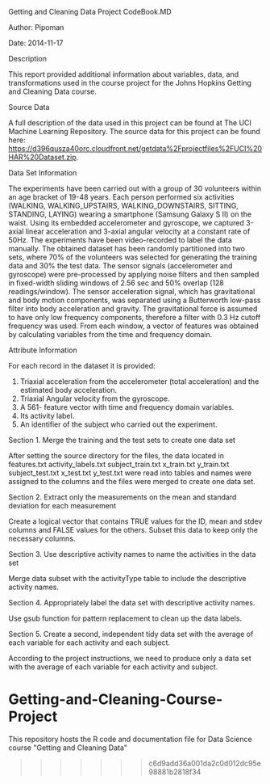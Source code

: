 
Getting and Cleaning Data Project
CodeBook.MD

Author: Pipoman

Date: 2014-11-17


Description

This report provided additional information about variables, data, and transformations used in the course project for the Johns Hopkins Getting and Cleaning Data course.

Source Data

A full description of the data used in this project can be found at The UCI Machine Learning Repository.
The source data for this project can be found here:
https://d396qusza40orc.cloudfront.net/getdata%2Fprojectfiles%2FUCI%20HAR%20Dataset.zip. 

Data Set Information

The experiments have been carried out with a group of 30 volunteers within an age bracket of 19-48 years. Each person performed six activities (WALKING, WALKING_UPSTAIRS, WALKING_DOWNSTAIRS, SITTING, STANDING, LAYING) wearing a smartphone (Samsung Galaxy S II) on the waist. Using its embedded accelerometer and gyroscope, we captured 3-axial linear acceleration and 3-axial angular velocity at a constant rate of 50Hz. The experiments have been video-recorded to label the data manually. The obtained dataset has been randomly partitioned into two sets, where 70% of the volunteers was selected for generating the training data and 30% the test data.
The sensor signals (accelerometer and gyroscope) were pre-processed by applying noise filters and then sampled in fixed-width sliding windows of 2.56 sec and 50% overlap (128 readings/window). The sensor acceleration signal, which has gravitational and body motion components, was separated using a Butterworth low-pass filter into body acceleration and gravity. The gravitational force is assumed to have only low frequency components, therefore a filter with 0.3 Hz cutoff frequency was used. From each window, a vector of features was obtained by calculating variables from the time and frequency domain.

Attribute Information

For each record in the dataset it is provided:
 1.	Triaxial acceleration from the accelerometer (total acceleration) and the estimated body acceleration.
 2.	Triaxial Angular velocity from the gyroscope.
 3.	A 561- feature vector with time and frequency domain variables.
 4.	Its activity label.
 5.	An identifier of the subject who carried out the experiment.

Section 1. Merge the training and the test sets to create one data set

After setting the source directory for the files, the data located in
	features.txt
	activity_labels.txt
	subject_train.txt
	x_train.txt
	y_train.txt
	subject_test.txt
	x_test.txt
	y_test.txt
were read into tables and names were assigned to the columns and the files were merged to create one data set.

Section 2. Extract only the measurements on the mean and standard deviation for each measurement

Create a logical vector that contains TRUE values for the ID, mean and stdev columns and FALSE values for the others. Subset this data to keep only the necessary columns.

Section 3. Use descriptive activity names to name the activities in the data set

Merge data subset with the activityType table to include the descriptive activity names.

Section 4. Appropriately label the data set with descriptive activity names.

Use gsub function for pattern replacement to clean up the data labels.


Section 5. Create a second, independent tidy data set with the average of each variable for each activity and each subject.

According to the project instructions, we need to produce only a data set with the average of each variable for each activity and subject.

Getting-and-Cleaning-Course-Project
===================================

This repository hosts the R code and documentation file for Data Science course "Getting and Cleaning Data"
>>>>>>> c6d9add36a001da2c0d012dc95e98881b2818f34
